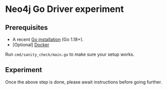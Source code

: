# Neo4j Go Driver experiment

## Prerequisites

- A recent [Go installation](https://go.dev/dl/) (Go 1.18+).
- [Optional] [Docker](https://docs.docker.com/get-docker/)

Run `cmd/sanity_check/main.go` to make sure your setup works.

## Experiment

Once the above step is done, please await instructions before going further.
